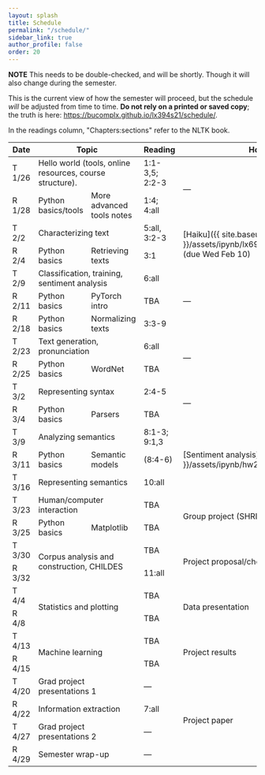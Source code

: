 ```yaml
---
layout: splash
title: Schedule
permalink: "/schedule/"
sidebar_link: true
author_profile: false
order: 20
---
```


**NOTE** This needs to be double-checked, and will be shortly.
Though it will also change during the semester.

This is the current view of how the semester will proceed, but the schedule *will* be adjusted from time to time.
**Do not rely on a printed or saved copy**; the truth is here:
<https://bucomplx.github.io/lx394s21/schedule/>.

In the readings column, "Chapters:sections" refer to the NLTK book.

<table>
    <colgroup>
        <col width="10%" />
        <col width="20%" />
        <col width="20%" />
        <col width="30%" />
        <col width="20%" />
    </colgroup>
    <thead>
        <tr class="header">
            <th>Date</th>
            <th colspan="2">Topic</th>
            <th>Reading</th>
            <th>Homework</th>
        </tr>
    </thead>
    <tbody>
        <tr>
            <td markdown="span" class="tuesday">
                T 1/26
            </td>
            <td colspan="2" rowspan="1" markdown="span">
                Hello world (tools, online resources, course structure).
            </td>
            <td markdown="span">
                1:1-3,5; 2:2-3
            </td>
            <td rowspan="2" markdown="span">
                &mdash;
            </td>
        </tr>
        <tr>
            <td markdown="span" class="thursday">
                R 1/28
            </td>
            <td colspan="1" rowspan="1" markdown="span">
               Python basics/tools
            </td>
            <td colspan="1" rowspan="1" markdown="span">
               More advanced tools notes
            </td>
            <td markdown="span">
                1:4; 4:all
            </td>
        </tr>
        <tr>
            <td markdown="span" class="tuesday">
                T 2/2
            </td>
            <td colspan="2" rowspan="1" markdown="span">
                Characterizing text
            </td>
            <td markdown="span">
                5:all, 3:2-3
            </td>
            <td rowspan="2" markdown="span">
                [Haiku]({{ site.baseurl }}/assets/ipynb/lx694s21_hw1.ipynb.zip)
                (due Wed Feb 10)
            </td>
        </tr>
        <tr>
            <td markdown="span" class="thursday">
                R 2/4
            </td>
            <td colspan="1" rowspan="1" markdown="span">
               Python basics
            </td>
            <td colspan="1" rowspan="1" markdown="span">
               Retrieving texts
            </td>
            <td markdown="span">
                3:1
            </td>
        </tr>
        <tr>
            <td markdown="span" class="tuesday">
                T 2/9
            </td>
            <td colspan="2" rowspan="1" markdown="span">
               Classification, training, sentiment analysis
            </td>
            <td markdown="span">
                6:all
            </td>
            <td rowspan="3" markdown="span">
                &mdash;
            </td>
        </tr>
        <tr>
            <td markdown="span" class="thursday">
                R 2/11
            </td>
            <td colspan="1" rowspan="1" markdown="span">
               Python basics
            </td>
            <td colspan="1" rowspan="1" markdown="span">
               PyTorch intro
            </td>
            <td markdown="span">
                TBA
            </td>
        </tr>
        <tr>
            <td markdown="span" class="thursday">
                R 2/18
            </td>
            <td colspan="1" rowspan="1" markdown="span">
               Python basics
            </td>
            <td colspan="1" rowspan="1" markdown="span">
               Normalizing texts
            </td>
            <td markdown="span">
                3:3-9
            </td>
        </tr>
        <tr>
            <td markdown="span" class="tuesday">
                T 2/23
            </td>
            <td colspan="2" rowspan="1" markdown="span">
               Text generation, pronunciation
            </td>
            <td markdown="span">
                6:all
            </td>
            <td rowspan="2" markdown="span">
                &mdash;
            </td>
        </tr>
        <tr>
            <td markdown="span" class="thursday">
                R 2/25
            </td>
            <td colspan="1" rowspan="1" markdown="span">
               Python basics
            </td>
            <td colspan="1" rowspan="1" markdown="span">
               WordNet
            </td>
            <td markdown="span">
                TBA
            </td>
        </tr>
        <tr>
            <td markdown="span" class="tuesday">
                T 3/2
            </td>
            <td colspan="2" rowspan="1" markdown="span">
               Representing syntax
            </td>
            <td markdown="span">
                2:4-5
            </td>
            <td rowspan="2" markdown="span">
               &mdash;
            </td>
        </tr>
        <tr>
            <td markdown="span" class="thursday">
                R 3/4
            </td>
            <td colspan="1" rowspan="1" markdown="span">
               Python basics
            </td>
            <td colspan="1" rowspan="1" markdown="span">
               Parsers
            </td>
            <td markdown="span">
                TBA
            </td>
        </tr>
        <tr>
            <td markdown="span" class="tuesday">
                T 3/9
            </td>
            <td colspan="2" rowspan="1" markdown="span">
               Analyzing semantics
            </td>
            <td markdown="span">
                8:1-3; 9:1,3
            </td>
            <td rowspan="3" markdown="span">
               [Sentiment analysis]({{ site.baseurl }}/assets/ipynb/hw2/lx694s21_hw2.ipynb.zip)
            </td>
        </tr>
        <tr>
            <td markdown="span" class="thursday">
                R 3/11
            </td>
            <td colspan="1" rowspan="1" markdown="span">
               Python basics
            </td>
            <td colspan="1" rowspan="1" markdown="span">
               Semantic models
            </td>
            <td markdown="span">
                (8:4-6)
            </td>
        </tr>
        <tr>
            <td markdown="span" class="tuesday">
                T 3/16
            </td>
            <td colspan="2" rowspan="1" markdown="span">
               Representing semantics
            </td>
            <td markdown="span">
                10:all
            </td>
        </tr>
        <tr>
            <td markdown="span" class="tuesday">
                T 3/23
            </td>
            <td colspan="2" rowspan="1" markdown="span">
               Human/computer interaction
            </td>
            <td markdown="span">
                TBA
            </td>
            <td rowspan="2" markdown="span">
                Group project (SHRDLU)
            </td>
        </tr>
        <tr>
            <td markdown="span" class="thursday">
                R 3/25
            </td>
            <td colspan="1" rowspan="1" markdown="span">
               Python basics
            </td>
            <td colspan="1" rowspan="1" markdown="span">
               Matplotlib
            </td>
            <td markdown="span">
                TBA
            </td>
        </tr>
        <tr>
            <td markdown="span" class="tuesday">
                T 3/30
            </td>
            <td colspan="2" rowspan="2" markdown="span">
               Corpus analysis and construction, CHILDES
            </td>
            <td markdown="span">
                TBA
            </td>
            <td rowspan="2" markdown="span">
                Project proposal/choice
            </td>
        </tr>
        <tr>
            <td markdown="span" class="thursday">
                R 3/32
            </td>
            <td markdown="span">
                11:all
            </td>
        </tr>
        <tr>
            <td markdown="span" class="tuesday">
                T 4/4
            </td>
            <td colspan="2" rowspan="2" markdown="span">
               Statistics and plotting
            </td>
            <td markdown="span">
                TBA
            </td>
            <td rowspan="2" markdown="span">
                Data presentation
            </td>
        </tr>
        <tr>
            <td markdown="span" class="thursday">
                R 4/8
            </td>
            <td markdown="span">
                TBA
            </td>
        </tr>
        <tr>
            <td markdown="span" class="tuesday">
                T 4/13
            </td>
            <td colspan="2" rowspan="2" markdown="span">
               Machine learning
            </td>
            <td markdown="span">
                TBA
            </td>
            <td rowspan="2" markdown="span">
                Project results
            </td>
        </tr>
        <tr>
            <td markdown="span" class="thursday">
                R 4/15
            </td>
            <td markdown="span">
                TBA
            </td>
        </tr>
        <tr>
            <td markdown="span" class="tuesday">
                T 4/20
            </td>
            <td colspan="2" rowspan="1" markdown="span">
               Grad project presentations 1
            </td>
            <td markdown="span">
                &mdash;
            </td>
            <td rowspan="4" markdown="span">
               Project paper
            </td>
        </tr>
        <tr>
            <td markdown="span" class="thursday">
                R 4/22
            </td>
            <td colspan="2" rowspan="1" markdown="span">
               Information extraction
            </td>
            <td markdown="span">
                7:all
            </td>
        </tr>
        <tr>
            <td markdown="span" class="tuesday">
                T 4/27
            </td>
            <td colspan="2" rowspan="1" markdown="span">
               Grad project presentations 2
            </td>
            <td markdown="span">
                &mdash;
            </td>
        </tr>
        <tr>
            <td markdown="span" class="thursday">
                R 4/29
            </td>
            <td colspan="2" rowspan="1" markdown="span">
               Semester wrap-up
            </td>
            <td markdown="span">
                &mdash;
            </td>
        </tr>
    </tbody>
</table>

